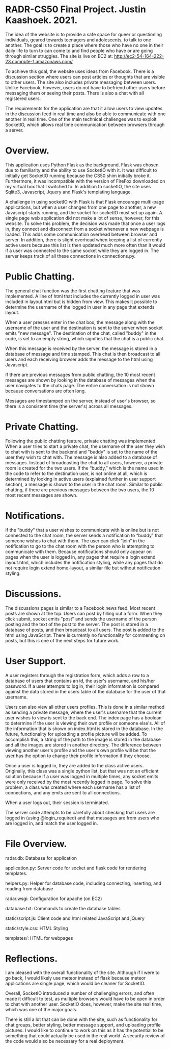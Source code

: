 # RADR-CS50 Final Project. Justin Kaashoek. 2021.

The idea of the website is to provide a safe space for queer or questioning
individuals, geared towards teenagers and adolescents, to talk to one
another. The goal is to create a place where those who have no one in their
daily life to turn to can come to and find people who have or are going through
similar struggles. The site is live on EC2 at:
http://ec2-54-164-222-23.compute-1.amazonaws.com/

To achieve this goal, the website uses ideas from Facebook. There is a
discussion section where users can post articles or thoughts that are visible to
other users. The site also includes private messaging between users. Unlike
Facebook, however, users do not have to befriend other users before messaging
them or seeing their posts. There is also a chat with all registered users.

The requirements for the application are that it allow users to view updates in
the discussion feed in real time and also be able to communicate with one
another in real time. One of the main technical challenges was to exploit
SocketIO, which allows real time communication between browsers through a
server.


# Overview.

This application uses Python Flask as the background. Flask was chosen due to
familiarity and the ability to use SocketIO with it. It was difficult to
initially get SocketIO running because the CS50 shim initially broke it. Furthermore,
it was incompatible with the version of FireFox downloaded on my virtual box that I
switched to.  In addition to socketIO, the site uses Sqlite3, Javascript, Jquery
and Flask's templating language.

A challenge in using socketIO with Flask is that Flask encourage multi-page
applications, but when a user changes from one page to another, a new Javascript
starts running, and the socket for socketIO must set up again.  A single page web
application did not make a lot of sense, however, for this website. To solve
this problem, the decision was made that once a user logs in, they connect and
disconnect from a socket whenever a new webpage is loaded. This adds some
communication overhead between browser and server. In addition, there is slight
overhead when keeping a list of currently active users because this list is then
updated much more often than it would if a user was connected to the same socket
while they are logged in.  The server keeps track of all these connections in
connections.py.

# Public Chatting.

The general chat function was the first chatting feature that was implemented. A
line of html that includes the currently logged in user was included in
layout.html but is hidden from view. This makes it possible to determine the
username of the logged in user in any page that extends layout.  

When a user presses enter in the chat box, the message along with the username
of the user and the destination is sent to the server when socket emits "new
message". The destination of the chat, called "buddy" in the code, is set to an
empty string, which signifies that the chat is a public chat. 

When this message is received by the server, the message is stored in a database
of message and time stamped. This chat is then broadcast to all users and each
receiving browser adds the message to the html using Javascript.

If there are previous messages from public chatting, the 10 most recent messages
are shown by looking in the database of messages when the user navigates to the
chats page. The entire conversation is not shown because conversations are often long.

Messages are timestamped on the server, instead of user's browser, so there is a
consistent time (the server's) across all messages.

# Private Chatting.

Following the public chatting feature, private chatting was implemented. When a
user tries to start a private chat, the username of the user they wish to chat
with is sent to the backend and "buddy" is set to the name of the user they wish
to chat with. The message is also added to a database of messages. Instead of
broadcasting the chat to all users, however, a private room is created for the
two users. If the “buddy,” which is the name used in the code to refer to the
destination user, is not online at all, which is determined by looking in active
users (explained further in user support section), a message is shown to the
user in the chat room. Similar to public chatting, if there are previous
messages between the two users, the 10 most recent messages are shown.


# Notifications.

If the "buddy" that a user wishes to communicate with is online but is not
connected to the chat room, the server sends a notification to “buddy” that
someone wishes to chat with them. The user can click “join” in the notification to
go to the chat room with the person who is attempting to communicate with
them. Because notifications should only appear on pages when the user is logged
in, any pages that require a login extend layout.html, which includes the
notification styling, while any pages that do not require login extend
home-layout, a similar file but without notification styling.

# Discussions.

The discussions pages is similar to a Facebook news feed. Most recent posts are
shown at the top. Users can post by filling out a form. When they click submit,
socket emits "post" and sends the username of the person posting and the text of
the post to the server. The post is stored in a database of posts, and then
broadcast to all users. The post is added to the html using JavaScript. There is
currently no functionality for commenting on posts, but this is one of the next
steps for future work.

# User Support.

A user registers through the registration form, which adds a row to a database
of users that contains an id, the user's username, and his/her password. If a
user attempts to log in, their login information is compared against the data
stored in the users table of the database for the user of that username.

Users can also view all other users profiles. This is done in a similar
method as sending a private message, where the user's username that the current
user wishes to view is sent to the back end. The index page has a boolean to
determine if the user is viewing their own profile or someone else's. All of the
information that is shown on index.html is stored in the database. In the future,
functionality for uploading a profile picture will be added. To accomplish this, 
a string of the path to the image is stored in the database and all the images 
are stored in another directory. The difference between viewing another 
user's profile and the user's own profile will be that the user has the option to 
change their profile information if they choose.

Once a user is logged in, they are added to the class active users. Originally,
this class was a single python list, but that was not an efficient solution
because if a user was logged in multiple times, any socket emits were only
received by the most recently logged in page. To solve this problem, a class was
created where each username has a list of connections, and any emits are sent to
all connections.

When a user logs out, their session is terminated. 

The server code attempts to be carefully about checking that users are logged in
(using @login_required) and that messages are from users who are logged in, and
match the user logged in.


# File Overview.

radar.db: Database for application

application.py: Server code for socket and flask code for rendering templates.

helpers.py: Helper for database code, including connecting, inserting, and
reading from database

radar.wsgi: Configuration for apache (on EC2)

database.txt: Commands to create the database tables

static/script.js: Client code and html related JavaScript and jQuery

static/style.css: HTML Styling

templates/: HTML for webpages


# Reflections.

I am pleased with the overall functionality of the site. Although if I were to
go back, I would likely use meteor instead of flask because meteor applications
are single page, which would be cleaner for SocketIO.

Overall, SocketIO introduced a number of challenging errors, and often made it
difficult to test, as multiple browsers would have to be open in order to chat
with another user. SocketIO does, however, make the site real time, which was 
one of the major goals.

There is still a lot that can be done with the site, such as functionality for
chat groups, better styling, better message support, and uploading profile
pictures. I would like to continue to work on this as it has the potential to 
be something that could actually be used in the real world.  A security review 
of the code would also be necessary for a real deployment.


